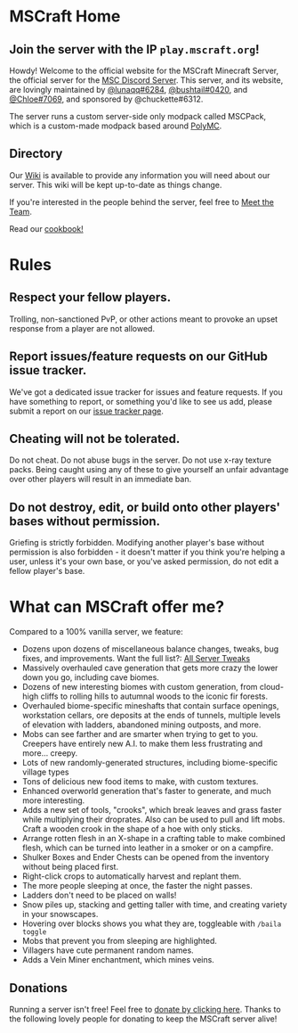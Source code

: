 # MSCraft Home

## Join the server with the IP `play.mscraft.org`!

Howdy! Welcome to the official website for the MSCraft Minecraft Server, the official server for the [MSC Discord Server](https://discord.gg/msc). This server, and its website, are lovingly maintained by [@lunaqq#6284](#luna-owner), [@bushtail#0420](#bushi-technician), and [@Chloe#7069](#chloe-technician), and sponsored by @chuckette#6312.

The server runs a custom server-side only modpack called MSCPack, which is a custom-made modpack based around [PolyMC](https://github.com/TheEpicBlock/PolyMc).

## Directory

Our [Wiki](https://www.mscraft.org/wiki/home) is available to provide any information you will need about our server. This wiki will be kept up-to-date as things change.

If you're interested in the people behind the server, feel free to [Meet the Team](https://www.mscraft.org/meettheteam).

Read our [cookbook!](https://www.mscraft.org/wiki/cookbook)

# Rules

## Respect your fellow players.

Trolling, non-sanctioned PvP, or other actions meant to provoke an upset response from a player are not allowed.

## Report issues/feature requests on our GitHub issue tracker.

We've got a dedicated issue tracker for issues and feature requests. If you have something to report, or something you'd like to see us add, please submit a report on our [issue tracker page](https://github.com/MSCraftWiki/issue-tracker/settings).

## Cheating will not be tolerated.

Do not cheat. Do not abuse bugs in the server. Do not use x-ray texture packs. Being caught using any of these to give yourself an unfair advantage over other players will result in an immediate ban.

## Do not destroy, edit, or build onto other players' bases without permission.

Griefing is strictly forbidden. Modifying another player's base without permission is also forbidden - it doesn't matter if you think you're helping a user, unless it's your own base, or you've asked permission, do not edit a fellow player's base.

# What can MSCraft offer me?

Compared to a 100% vanilla server, we feature:
* Dozens upon dozens of miscellaneous balance changes, tweaks, bug fixes, and improvements. Want the full list?: 
[All Server Tweaks](https://www.mscraft.org/wiki/servertweaks)
* Massively overhauled cave generation that gets more crazy the lower down you go, including cave biomes.
* Dozens of new interesting biomes with custom generation, from cloud-high cliffs to rolling hills to autumnal woods to the iconic fir forests.
* Overhauled biome-specific mineshafts that contain surface openings, workstation cellars, ore deposits at the ends of tunnels, multiple levels of elevation with ladders, abandoned mining outposts, and more.
* Mobs can see farther and are smarter when trying to get to you. Creepers have entirely new A.I. to make them less frustrating and more... creepy.
* Lots of new randomly-generated structures, including biome-specific village types
* Tons of delicious new food items to make, with custom textures.
* Enhanced overworld generation that's faster to generate, and much more interesting.
* Adds a new set of tools, "crooks", which break leaves and grass faster while multiplying their droprates. Also can be used to pull and lift mobs. Craft a wooden crook in the shape of a hoe with only sticks.
* Arrange rotten flesh in an X-shape in a crafting table to make combined flesh, which can be turned into leather in a smoker or on a campfire.
* Shulker Boxes and Ender Chests can be opened from the inventory without being placed first.
* Right-click crops to automatically harvest and replant them.
* The more people sleeping at once, the faster the night passes.
* Ladders don't need to be placed on walls!
* Snow piles up, stacking and getting taller with time, and creating variety in your snowscapes.
* Hovering over blocks shows you what they are, toggleable with `/baila toggle`
* Mobs that prevent you from sleeping are highlighted.
* Villagers have cute permanent random names.
* Adds a Vein Miner enchantment, which mines veins.

## Donations

Running a server isn't free! Feel free to [donate by clicking here](https://www.paypal.me/JakkAnkov). Thanks to the following lovely people for donating to keep the MSCraft server alive!

